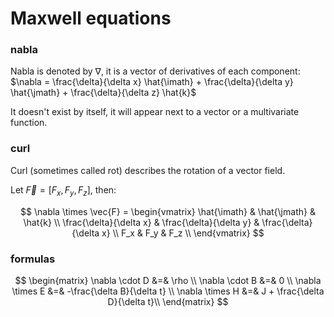 # Maxwell equations

<!--
### electromagnetic field (EMF)

**E** is electric field OR electruc field intesity $V/m$
**D** is electruc flux density OR electruc displacement OR electrc infuctuin $C/m2$
**epsilon** is permittivity $F/m$

**H** is magnetic field OR

$\vec D = \overline{\overline \epsilon}\vec E$ -->

### nabla

Nabla is denoted by $\nabla$, it is a vector of derivatives of each component: $\nabla = \frac{\delta}{\delta x} \hat{\imath} + \frac{\delta}{\delta y} \hat{\jmath} + \frac{\delta}{\delta z} \hat{k}$

It doesn't exist by itself, it will appear next to a vector or a multivariate function.

### curl

Curl (sometimes called rot) describes the rotation of a vector field.

Let $\vec{F} = [F_x, F_y, F_z]$, then:

$$
	\nabla \times \vec{F} =
		\begin{vmatrix}
			\hat{\imath}            & \hat{\jmath}            & \hat{k}                 \\
			\frac{\delta}{\delta x} & \frac{\delta}{\delta y} & \frac{\delta}{\delta x} \\
			F_x                     & F_y                     & F_z                     \\
		\end{vmatrix}
$$

### formulas

$$
\begin{matrix}
	\nabla \cdot  D &=& \rho                         \\
	\nabla \cdot  B &=& 0                            \\
	\nabla \times E &=& -\frac{\delta B}{\delta t}   \\
	\nabla \times H &=& J + \frac{\delta D}{\delta t}\\
\end{matrix}
$$
